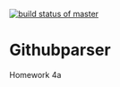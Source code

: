 [![build status of master](https://travis-ci.org/yborai/Triangle567.svg?branch=HW05a_Mocking)](https://travis-ci.org/yborai/Githubparser)
# Githubparser
Homework 4a
